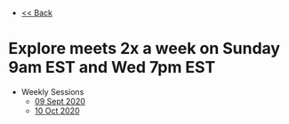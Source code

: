 - [<< Back](/)
# Explore meets 2x a week on Sunday 9am EST and Wed 7pm EST

 - Weekly Sessions
    - [09 Sept 2020](/weekly_sessions/09_2020)
    - [10 Oct  2020](/weekly_sessions/10_2020)